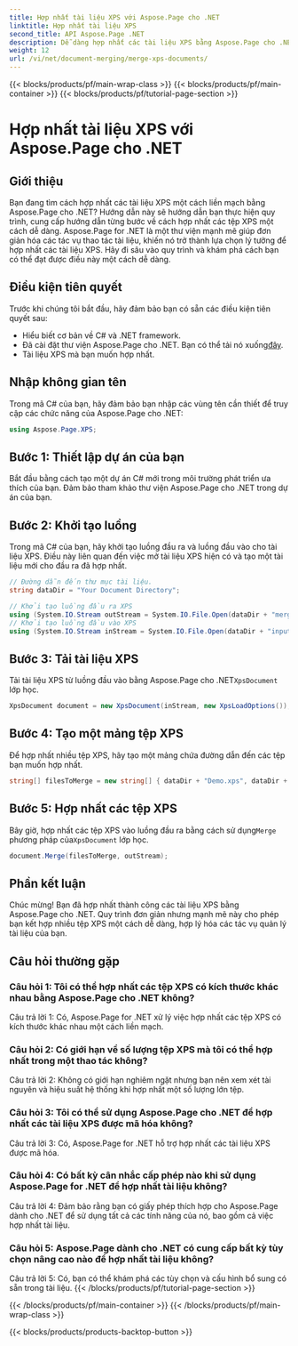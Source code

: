 ```yaml
---
title: Hợp nhất tài liệu XPS với Aspose.Page cho .NET
linktitle: Hợp nhất tài liệu XPS
second_title: API Aspose.Page .NET
description: Dễ dàng hợp nhất các tài liệu XPS bằng Aspose.Page cho .NET. Hãy làm theo hướng dẫn từng bước của chúng tôi để quản lý tài liệu liền mạch.
weight: 12
url: /vi/net/document-merging/merge-xps-documents/
---
```


{{< blocks/products/pf/main-wrap-class >}}
{{< blocks/products/pf/main-container >}}
{{< blocks/products/pf/tutorial-page-section >}}

# Hợp nhất tài liệu XPS với Aspose.Page cho .NET

## Giới thiệu

Bạn đang tìm cách hợp nhất các tài liệu XPS một cách liền mạch bằng Aspose.Page cho .NET? Hướng dẫn này sẽ hướng dẫn bạn thực hiện quy trình, cung cấp hướng dẫn từng bước về cách hợp nhất các tệp XPS một cách dễ dàng. Aspose.Page for .NET là một thư viện mạnh mẽ giúp đơn giản hóa các tác vụ thao tác tài liệu, khiến nó trở thành lựa chọn lý tưởng để hợp nhất các tài liệu XPS. Hãy đi sâu vào quy trình và khám phá cách bạn có thể đạt được điều này một cách dễ dàng.

## Điều kiện tiên quyết

Trước khi chúng tôi bắt đầu, hãy đảm bảo bạn có sẵn các điều kiện tiên quyết sau:

- Hiểu biết cơ bản về C# và .NET framework.
-  Đã cài đặt thư viện Aspose.Page cho .NET. Bạn có thể tải nó xuống[đây](https://releases.aspose.com/page/net/).
- Tài liệu XPS mà bạn muốn hợp nhất.

## Nhập không gian tên

Trong mã C# của bạn, hãy đảm bảo bạn nhập các vùng tên cần thiết để truy cập các chức năng của Aspose.Page cho .NET:

```csharp
using Aspose.Page.XPS;
```

## Bước 1: Thiết lập dự án của bạn

Bắt đầu bằng cách tạo một dự án C# mới trong môi trường phát triển ưa thích của bạn. Đảm bảo tham khảo thư viện Aspose.Page cho .NET trong dự án của bạn.

## Bước 2: Khởi tạo luồng

Trong mã C# của bạn, hãy khởi tạo luồng đầu ra và luồng đầu vào cho tài liệu XPS. Điều này liên quan đến việc mở tài liệu XPS hiện có và tạo một tài liệu mới cho đầu ra đã hợp nhất.

```csharp
// Đường dẫn đến thư mục tài liệu.
string dataDir = "Your Document Directory";

// Khởi tạo luồng đầu ra XPS
using (System.IO.Stream outStream = System.IO.File.Open(dataDir + "mergedXPSfiles.xps", System.IO.FileMode.OpenOrCreate, System.IO.FileAccess.Write))
// Khởi tạo luồng đầu vào XPS
using (System.IO.Stream inStream = System.IO.File.Open(dataDir + "input.xps", System.IO.FileMode.Open))
```

## Bước 3: Tải tài liệu XPS

 Tải tài liệu XPS từ luồng đầu vào bằng Aspose.Page cho .NET`XpsDocument` lớp học.

```csharp
XpsDocument document = new XpsDocument(inStream, new XpsLoadOptions());
```

## Bước 4: Tạo một mảng tệp XPS

Để hợp nhất nhiều tệp XPS, hãy tạo một mảng chứa đường dẫn đến các tệp bạn muốn hợp nhất.

```csharp
string[] filesToMerge = new string[] { dataDir + "Demo.xps", dataDir + "sample.xps" };
```

## Bước 5: Hợp nhất các tệp XPS

 Bây giờ, hợp nhất các tệp XPS vào luồng đầu ra bằng cách sử dụng`Merge` phương pháp của`XpsDocument` lớp học.

```csharp
document.Merge(filesToMerge, outStream);
```

## Phần kết luận

Chúc mừng! Bạn đã hợp nhất thành công các tài liệu XPS bằng Aspose.Page cho .NET. Quy trình đơn giản nhưng mạnh mẽ này cho phép bạn kết hợp nhiều tệp XPS một cách dễ dàng, hợp lý hóa các tác vụ quản lý tài liệu của bạn.

## Câu hỏi thường gặp

### Câu hỏi 1: Tôi có thể hợp nhất các tệp XPS có kích thước khác nhau bằng Aspose.Page cho .NET không?

Câu trả lời 1: Có, Aspose.Page for .NET xử lý việc hợp nhất các tệp XPS có kích thước khác nhau một cách liền mạch.

### Câu hỏi 2: Có giới hạn về số lượng tệp XPS mà tôi có thể hợp nhất trong một thao tác không?

Câu trả lời 2: Không có giới hạn nghiêm ngặt nhưng bạn nên xem xét tài nguyên và hiệu suất hệ thống khi hợp nhất một số lượng lớn tệp.

### Câu hỏi 3: Tôi có thể sử dụng Aspose.Page cho .NET để hợp nhất các tài liệu XPS được mã hóa không?

Câu trả lời 3: Có, Aspose.Page for .NET hỗ trợ hợp nhất các tài liệu XPS được mã hóa.

### Câu hỏi 4: Có bất kỳ cân nhắc cấp phép nào khi sử dụng Aspose.Page for .NET để hợp nhất tài liệu không?

Câu trả lời 4: Đảm bảo rằng bạn có giấy phép thích hợp cho Aspose.Page dành cho .NET để sử dụng tất cả các tính năng của nó, bao gồm cả việc hợp nhất tài liệu.

### Câu hỏi 5: Aspose.Page dành cho .NET có cung cấp bất kỳ tùy chọn nâng cao nào để hợp nhất tài liệu không?

Câu trả lời 5: Có, bạn có thể khám phá các tùy chọn và cấu hình bổ sung có sẵn trong tài liệu.
{{< /blocks/products/pf/tutorial-page-section >}}

{{< /blocks/products/pf/main-container >}}
{{< /blocks/products/pf/main-wrap-class >}}

{{< blocks/products/products-backtop-button >}}
